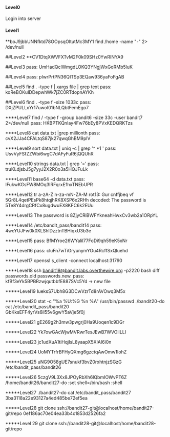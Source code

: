 #### Level0
Login into server

#### Level1
**boJ9jbbUNNfktd78OOpsqOltutMc3MY1
find /home -name "-" 2> /dev/null

##Level2
**CV1DtqXWVFXTvM2F0k09SHz0YwRINYA9

##Level3
pass: UmHadQclWmgdLOKQ3YNgjWxGoRMb5luK

##Level4
pass: pIwrPrtPN36QITSp3EQaw936yaFoFgAB

##Level5
find . -type f | xargs file | grep text
pass: koReBOKuIDDepwhWk7jZC0RTdopnAYKh

##Level6
find . -type f -size 1033c
pass: DXjZPULLxYr17uwoI01bNLQbtFemEgo7

****Level7
find / -type f -group bandit6 -size 33c -user bandit7 2>/dev/null
pass: HKBPTKQnIay4Fw76bEy8PVxKEDQRKTzs

****Level8
cat data.txt |grep millionth
pass: cvX2JJa4CFALtqS87jk27qwqGhBM9plV

****Level9
sort data.txt | uniq -c | grep '^ *1 '
pass: UsvVyFSfZZWbi6wgC7dAFyFuR6jQQUhR

****Level10
strings data.txt | grep '='
pass: truKLdjsbJ5g7yyJ2X2R0o3a5HQJFuLk

****Level11
base64 -d data.txt
pass: IFukwKGsFW8MOq3IRFqrxE1hxTNEbUPR

****Level12
tr a-zA-Z n-za-mN-ZA-M
rot13: Gur cnffjbeq vf 5Gr8L4qetPEsPk8htqjhRK8XSP6x2RHh
decoded: The password is 5Te8Y4drgCRfCx8ugdwuEX8KFC6k2EUu

****Level13
The password is 8ZjyCRiBWFYkneahHwxCv3wb2a1ORpYL

****Level14
/etc/bandit_pass/bandit14
pass: 4wcYUJFw0k0XLShlDzztnTBHiqxU3b3e

****Level15
pass: BfMYroe26WYalil77FoDi9qh59eK5xNr

****Level16
pass: cluFn7wTiGryunymYOu4RcffSxQluehd

****Level17 
openssl s_client -connect localhost:31790

****Level18
ssh bandit18@bandit.labs.overthewire.org -p2220 bash
diff passwords.old passwords.new.
pass: kfBf3eYk5BPBRzwjqutbbfE887SVc5Yd -> new file

*****Level19
IueksS7Ubh8G3DCwVzrTd8rAVOwq3M5x

*****Level20
stat -c "%a %U:%G %n %A" /usr/bin/passwd
./bandit20-do cat /etc/bandit_pass/bandit20                                                                                                                
GbKksEFF4yrVs6il55v6gwY5aVje5f0j

*****Level21
gE269g2h3mw3pwgrj0Ha9Uoqen1c9DGr

*****Level22
Yk7owGAcWjwMVRwrTesJEwB7WVOiILLI

*****Level23
jc1udXuA1tiHqjIsL8yaapX5XIAI6i0n

*****Level24
UoMYTrfrBFHyQXmg6gzctqAwOmw1IohZ

*****Level25
uNG9O58gUE7snukf3bvZ0rxhtnjzSGzG
/etc/bandit_pass/bandit26

*****Level26
5czgV9L3Xx8JPOyRbXh6lQbmIOWvPT6Z
/home/bandit26/bandit27-do
:set shell=/bin/bash
:shell

*****Level27
./bandit27-do cat /etc/bandit_pass/bandit27
3ba3118a22e93127a4ed485be72ef5ea

*****Level28
git clone ssh://bandit27-git@localhost/home/bandit27-git/repo
0ef186ac70e04ea33b4c1853d2526fa2

*****Level 29
git clone ssh://bandit28-git@localhost/home/bandit28-git/repo




